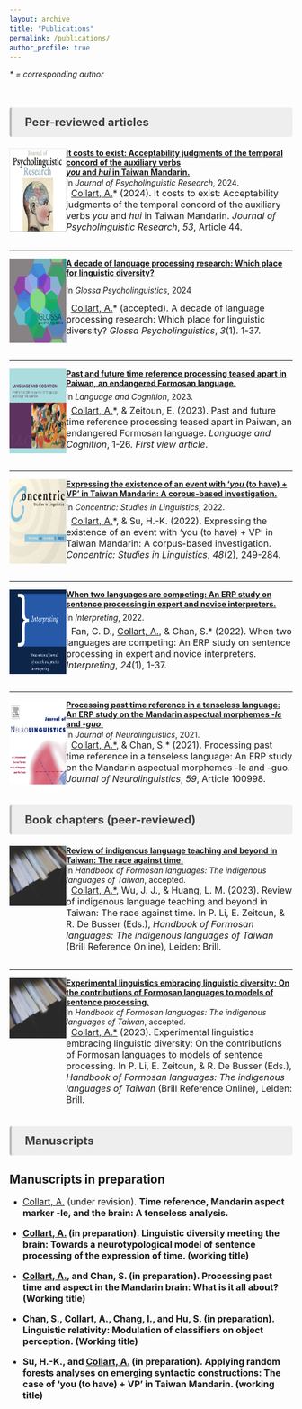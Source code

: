 ```yaml
---
layout: archive
title: "Publications"
permalink: /publications/
author_profile: true
---
```


<i>* = corresponding author</i>

<style>
.item1 { grid-area: Image; }
.item2 { grid-area: Article; }
.item3 { grid-area: Venue; }
.item4 { grid-area: Citation; }

.grid-container {
  display: grid;
  grid-template-areas:
    'Image Article'
    'Image Venue'
    'Image Citation';
  grid-template-columns: 20% auto;
}


</style>
<br>
<p style="background-color:#eeeeee; color: #404040; border-left: solid #bcbcbc 4px; border-radius: 4px; padding:0.7em; font-size:20px"><b> &nbsp;&nbsp;Peer-reviewed articles</b></p>

<!-- Article 6 -->
<div class="grid-container">
  <div class="item1"><img align="left" width="150" height="150" src="./../images/JOPR2.png" style="padding-right: 10px"/></div>
  <div class="item2">
  <a href="https://doi.org/10.1007/s10936-024-10086-5" target="_blank">
<b>It costs to exist: Acceptability judgments of the temporal concord of the auxiliary verbs <br><i>you</i> and <i>hui</i> in Taiwan Mandarin.</b>
</a>
</div>
  <div class="item3" style="padding-top:1px">In <i>Journal of Psycholinguistic Research</i>, 2024.</div>
  <div class="item4" style="font-size:16px"><i class="fa fa-quote-left" aria-hidden="true"></i>&nbsp;&nbsp;<u>Collart, A.</u>* (2024). It costs to exist: Acceptability judgments of the temporal concord of the auxiliary verbs <i>you</i> and <i>hui</i> in Taiwan Mandarin. <i>Journal of Psycholinguistic Research</i>, <i>53</i>, Article 44.</div>  
</div>
<br>

---

<!-- Article 5 -->
<div class="grid-container">
  <div class="item1"><img align="left" width="150" height="150" src="./../images/GlossaPsycho.png" style="padding-right: 10px"/></div>
  <div class="item2">
  <a href="https://doi.org/10.5070/G60111432" target="_blank">
<b>A decade of language processing research: Which place for linguistic diversity?</b>
</a>
</div>
  <div class="item3" style="padding-top:1px">In <i>Glossa Psycholinguistics</i>, 2024</div>
  <div class="item4" style="font-size:16px"><i class="fa fa-quote-left" aria-hidden="true"></i>&nbsp;&nbsp;<u>Collart, A.</u>* (accepted). A decade of language processing research: Which place for linguistic diversity? <i>Glossa Psycholinguistics</i>, <i>3</i>(1). 1-37.</div>  
</div>
<br>

---

<!-- Article 4 -->
<div class="grid-container">
  <div class="item1"><img align="left" width="150" height="150" src="./../images/LanguageAndCognition_Journal2.png" style="padding-right: 10px"/></div>
  <div class="item2">
  <a href="https://www.cambridge.org/core/journals/language-and-cognition/article/past-and-future-time-reference-processing-teased-apart-in-paiwan-an-endangered-formosan-language/2816D5906BF51FF82847E87E5D7A93D1" target="_blank">
<b>Past and future time reference processing teased apart in Paiwan, an endangered Formosan language.</b>
</a>
</div>
  <div class="item3" style="padding-top:1px">In <i>Language and Cognition</i>, 2023.</div>
  <div class="item4" style="font-size:16px"><i class="fa fa-quote-left" aria-hidden="true"></i>&nbsp;&nbsp;<u>Collart, A.</u>*, & Zeitoun, E. (2023). Past and future time reference processing teased apart in Paiwan, an endangered Formosan language. <i>Language and Cognition</i>, 1-26. <i>First view article</i>.</div>  
</div>
<br>

---

<!-- Article 3 -->
<div class="grid-container">
  <div class="item1"><img align="left" width="150" height="150" src="./../images/Concentric_48_2.png" style="padding-right: 10px"/></div>
  <div class="item2">
  <a href="https://doi.org/10.1075/consl.21046.col" target="_blank">
<b>Expressing the existence of an event with ‘<i>you</i> (to have) + VP’ in Taiwan Mandarin: A corpus-based investigation.</b>
</a>
</div>
  <div class="item3" style="padding-top:1px">In <i>Concentric: Studies in Linguistics</i>, 2022.</div>
  <div class="item4" style="font-size:16px"><i class="fa fa-quote-left" aria-hidden="true"></i>&nbsp;&nbsp;<u>Collart, A.</u>*, & Su, H.-K. (2022). Expressing the existence of an event with ‘you (to have) + VP’ in Taiwan Mandarin: A corpus-based investigation. <i>Concentric: Studies in Linguistics</i>, <i>48</i>(2), 249-284.</div>  
</div>
<br>

---

<!-- Article 2 -->
<div class="grid-container">
  <div class="item1"><img align="left" width="150" height="150" src="./../images/Interpreting.png" style="padding-right: 10px"/></div>
  <div class="item2">
  <a href="https://doi.org/10.1075/intp.00069.fan" target="_blank">
<b>When two languages are competing: An ERP study on sentence processing in expert and novice interpreters.</b>
</a>
</div>
  <div class="item3" style="padding-top:1px">In <i>Interpreting</i>, 2022.</div>
  <div class="item4" style="font-size:16px"><i class="fa fa-quote-left" aria-hidden="true"></i>&nbsp;&nbsp;Fan, C. D., <u>Collart, A.</u>, & Chan, S.* (2022). When two languages are competing: An ERP study on sentence processing in expert and novice interpreters. <i>Interpreting</i>, <i>24</i>(1), 1-37.</div>  
</div>
<br>

---

<!-- Article 1 -->
<div class="grid-container">
  <div class="item1"><img align="left" width="150" height="150" src="./../images/JNL.jpg" style="padding-right: 10px"/></div>
  <div class="item2">
  <a href="https://doi.org/10.1016/j.jneuroling.2021.100998" target="_blank">
<b>Processing past time reference in a tenseless language: An ERP study on the Mandarin aspectual morphemes <i>-le</i> and <i>-guo</i>.</b>
</a>
</div>
  <div class="item3" style="padding-top:1px">In <i>Journal of Neurolinguistics</i>, 2021.</div>
  <div class="item4" style="font-size:16px"><i class="fa fa-quote-left" aria-hidden="true"></i>&nbsp;&nbsp;<u>Collart, A.*</u>, & Chan, S.* (2021). Processing past time reference in a tenseless language: An ERP study on the Mandarin aspectual morphemes -le and -guo. <i>Journal of Neurolinguistics</i>, <i>59</i>, Article 100998.</div>  
</div>
<br>
<p style="background-color:#eeeeee; color: #404040; border-left: solid #bcbcbc 4px; border-radius: 4px; padding:0.7em; font-size:20px"><b> &nbsp;&nbsp;Book chapters (peer-reviewed)</b></p>

<!-- Chapter 2 -->
<div class="grid-container">
  <div class="item1"><img align="left" width="150" height="107" src="./../images/Book_chapter.jpg" style="padding-right: 10px"/></div>
  <div class="item2">
  <a href="https://referenceworks.brill.com/display/entries/HFLO/COM-204030.xml" target="_blank">
<b>Review of indigenous language teaching and beyond in Taiwan: The race against time.</b>
</a>
</div>
  <div class="item3" style="padding-top:1px">In <i>Handbook of Formosan languages: The indigenous languages of Taiwan</i>, accepted.</div>
  <div class="item4" style="font-size:16px"><i class="fa fa-quote-left" aria-hidden="true"></i>&nbsp;&nbsp;<u>Collart, A.*</u>, Wu, J. J., & Huang, L. M. (2023). Review of indigenous language teaching and beyond in Taiwan: The race against time. In P. Li, E. Zeitoun, & R. De Busser (Eds.), <i>Handbook of Formosan languages: The indigenous languages of Taiwan</i> (Brill Reference Online), Leiden: Brill.</div>  
</div>
<br>

---

<!-- Chapter 1 -->
<div class="grid-container">
  <div class="item1"><img align="left" width="150" height="107" src="./../images/Book_chapter.jpg" style="padding-right: 10px"/></div>
  <div class="item2">
  <a href="https://referenceworks.brill.com/display/entries/HFLO/COM-202230.xml" target="_blank">
<b>Experimental linguistics embracing linguistic diversity: On the contributions of Formosan languages to models of sentence processing.</b>
</a>
</div>
  <div class="item3" style="padding-top:1px">In <i>Handbook of Formosan languages: The indigenous languages of Taiwan</i>, accepted.</div>
  <div class="item4" style="font-size:16px"><i class="fa fa-quote-left" aria-hidden="true"></i>&nbsp;&nbsp;<u>Collart, A.*</u> (2023). Experimental linguistics embracing linguistic diversity: On the contributions of Formosan languages to models of sentence processing. In P. Li, E. Zeitoun, & R. De Busser (Eds.), <i>Handbook of Formosan languages: The indigenous languages of Taiwan</i> (Brill Reference Online), Leiden: Brill.</div>  
</div>
<br>
<p style="background-color:#eeeeee; color: #404040; border-left: solid #bcbcbc 4px; border-radius: 4px; padding:0.7em; font-size:20px"><b> &nbsp;&nbsp;Manuscripts</b></p>

## Manuscripts in preparation
* <font size="3"><ins>Collart, A.</ins> (under revision). <b>Time reference, Mandarin aspect marker -le, and the brain: A tenseless analysis.

* <font size="3"><ins>Collart, A.</ins> (in preparation). <b>Linguistic diversity meeting the brain: Towards a neurotypological model of sentence processing of the expression of time.</b> (working title)</font>

* <font size="3"><ins>Collart, A.</ins>, and Chan, S. (in preparation). <b>Processing past time and aspect in the Mandarin brain: What is it all about?</b> (Working title)</font>

* <font size="3">Chan, S., <ins>Collart, A.</ins>, Chang, I., and Hu, S. (in preparation). <b>Linguistic relativity: Modulation of classifiers on object perception.</b> (Working title)</font>

* <font size="3">Su, H.-K., and <ins>Collart, A.</ins> (in preparation). <b>Applying random forests analyses on emerging syntactic constructions: The case of ‘you (to have) + VP’ in Taiwan Mandarin.</b> (working title)</font>
